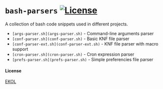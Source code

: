 # `bash-parsers` [![License](https://gh.kaos.io/ekol.svg)](https://essentialkaos.com/ekol)

A collection of bash code snippets used in different projects.

* `[args-parser.sh](args-parser.sh)` - Command-line arguments parser
* `[conf-parser.sh](conf-parser.sh)` - Basic KNF file parser
* `[conf-parser-ext.sh](conf-parser-ext.sh)` - KNF file parser with macro support
* `[cron-parser.sh](cron-parser.sh)` - Cron expression parser
* `[prefs-parser.sh](prefs-parser.sh)` - Simple preferencies file parser

#### License

[EKOL](https://essentialkaos.com/ekol)
